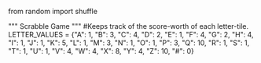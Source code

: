 from random import shuffle

"""
Scrabble Game
"""
#Keeps track of the score-worth of each letter-tile.
LETTER_VALUES = {"A": 1,
                 "B": 3,
                 "C": 4,
                 "D": 2,
                 "E": 1,
                 "F": 4,
                 "G": 2,
                 "H": 4,
                 "I": 1,
                 "J": 1,
                 "K": 5,
                 "L": 1,
                 "M": 3,
                 "N": 1,
                 "O": 1,
                 "P": 3,
                 "Q": 10,
                 "R": 1,
                 "S": 1,
                 "T": 1,
                 "U": 1,
                 "V": 4,
                 "W": 4,
                 "X": 8,
                 "Y": 4,
                 "Z": 10,
                 "#": 0}


